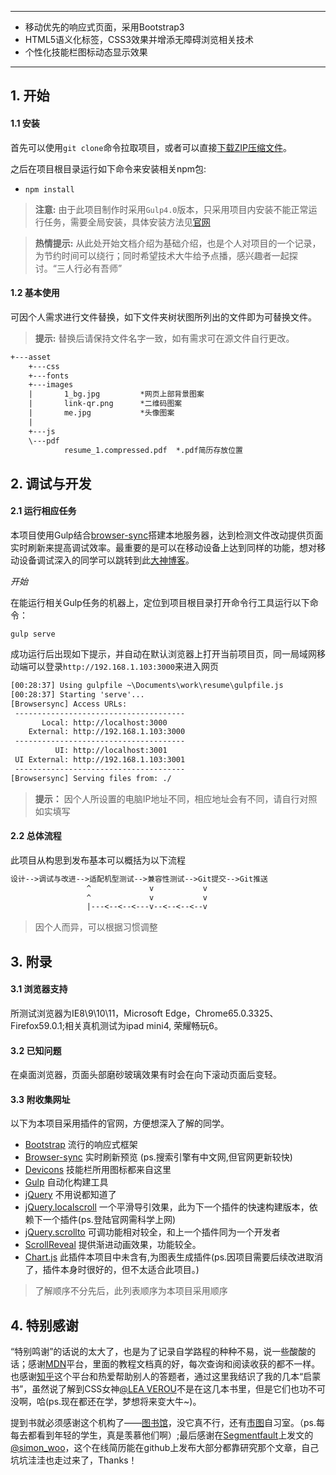 ***

- 移动优先的响应式页面，采用Bootstrap3
- HTML5语义化标签，CSS3效果并增添无障碍浏览相关技术
- 个性化技能栏图标动态显示效果

***

## 1. 开始 

#### 1.1 安装

首先可以使用`git clone`命令拉取项目，或者可以直接[下载ZIP压缩文件](https://github.com/scofieldwen/resume/archive/master.zip)。

之后在项目根目录运行如下命令来安装相关npm包:

- `npm install`

>**注意:** 由于此项目制作时采用`Gulp4.0`版本，只采用项目内安装不能正常运行任务，需要全局安装，具体安装方法见[官网](https://gulpjs.com/)

>**热情提示:** 从此处开始文档介绍为基础介绍，也是个人对项目的一个记录，为节约时间可以绕行；同时希望技术大牛给予点播，感兴趣者一起探讨。“三人行必有吾师”

#### 1.2 基本使用

可因个人需求进行文件替换，如下文件夹树状图所列出的文件即为可替换文件。

>**提示:** 替换后请保持文件名字一致，如有需求可在源文件自行更改。

```txt
+---asset
    +---css
    +---fonts
    +---images
    |       1_bg.jpg         *网页上部背景图案
    |       link-qr.png      *二维码图案
    |       me.jpg           *头像图案
    |
    +---js
    \---pdf
            resume_1.compressed.pdf  *.pdf简历存放位置
```

## 2. 调试与开发

#### 2.1 运行相应任务

本项目使用Gulp结合[browser-sync](https://browsersync.io/)搭建本地服务器，达到检测文件改动提供页面实时刷新来提高调试效率。最重要的是可以在移动设备上达到同样的功能，想对移动设备调试深入的同学可以跳转到此[大神博客](http://yujiangshui.com/multidevice-frontend-debug/)。

_开始_

在能运行相关Gulp任务的机器上，定位到项目根目录打开命令行工具运行以下命令：

`gulp serve`

成功运行后出现如下提示，并自动在默认浏览器上打开当前项目页，同一局域网移动端可以登录`http://192.168.1.103:3000`来进入网页

```txt
[00:28:37] Using gulpfile ~\Documents\work\resume\gulpfile.js
[00:28:37] Starting 'serve'...
[Browsersync] Access URLs:
 --------------------------------------
       Local: http://localhost:3000
    External: http://192.168.1.103:3000
 --------------------------------------
          UI: http://localhost:3001
 UI External: http://192.168.1.103:3001
 --------------------------------------
[Browsersync] Serving files from: ./
```

>**提示：** 因个人所设置的电脑IP地址不同，相应地址会有不同，请自行对照如实填写

#### 2.2 总体流程

此项目从构思到发布基本可以概括为以下流程

```txt
设计-->调试与改进-->适配机型测试-->兼容性测试-->Git提交-->Git推送
                 ^             v           v                              
                 ^             v           v      
                 |---<--<--<---v--<--<--<--v 
```
>因个人而异，可以根据习惯调整

## 3. 附录

#### 3.1 浏览器支持

所测试浏览器为IE8\9\10\11，Microsoft Edge，Chrome65.0.3325、Firefox59.0.1;相关真机测试为ipad mini4, 荣耀畅玩6。

#### 3.2 已知问题

在桌面浏览器，页面头部磨砂玻璃效果有时会在向下滚动页面后变轻。

#### 3.3 附收集网址

以下为本项目采用插件的官网，方便想深入了解的同学。

- [Bootstrap](http://getbootstrap.com/) 流行的响应式框架
- [Browser-sync](https://browsersync.io/) 实时刷新预览 (ps.搜索引擎有中文网,但官网更新较快)
- [Devicons](http://vorillaz.github.io/devicons/) 技能栏所用图标都来自这里
- [Gulp](https://gulpjs.com/) 自动化构建工具
- [jQuery](http://jquery.com/) 不用说都知道了
- [jQuery.localscroll](http://demos.flesler.com/jquery/localScroll/) 一个平滑导引效果，此为下一个插件的快速构建版本，依赖下一个插件(ps.登陆官网需科学上网)
- [jQuery.scrollto](http://demos.flesler.com/jquery/scrollTo/) 可调功能相对较全，和上一个插件同为一个开发者
- [ScrollReveal](https://scrollrevealjs.org/) 提供渐进动画效果，功能较全。
- [Chart.js](http://www.chartjs.org/) 此插件本项目中未含有,为图表生成插件(ps.因项目需要后续改进取消了，插件本身时很好的，但不太适合此项目。)

 >了解顺序不分先后，此列表顺序为本项目采用顺序

 ## 4. 特别感谢

“特别鸣谢”的话说的太大了，也是为了记录自学路程的种种不易，说一些酸酸的话；感谢[MDN](https://developer.mozilla.org/zh-CN/)平台，里面的教程文档真的好，每次查询和阅读收获的都不一样。
也感谢[知乎](https://www.zhihu.com/signup?next=%2F)这个平台和热爱帮助别人的答题者，通过这里我结识了我的几本“启蒙书”，虽然说了解到CSS女神[@LEA VEROU](http://lea.verou.me/)不是在这几本书里，但是它们也功不可没啊，哈(ps.现在都还在学，梦想将来变大牛~)。

提到书就必须感谢这个机构了——[图书馆](http://www.lnlib.com/)，没它真不行，还有[市图](http://www.sylib.net/web/index)自习室。（ps.每每去都看到年轻的学生，真是羡慕他们啊）;最后感谢在[Segmentfault](https://segmentfault.com/a/1190000007399804)上发文的[@simon_woo](https://segmentfault.com/u/simon_woo)，这个在线简历能在github上发布大部分都靠研究那个文章，自己坑坑洼洼也走过来了，Thanks！